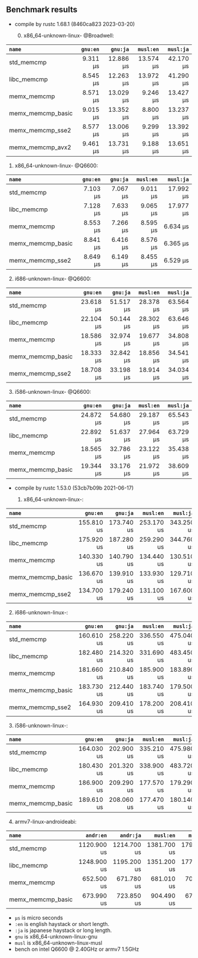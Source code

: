 ## Benchmark results

- compile by rustc 1.68.1 (8460ca823 2023-03-20)

  0. x86_64-unknown-linux- @Broadwell:

|         `name`          |  `gnu:en`   |  `gnu:ja`   |  `musl:en`  |  `musl:ja`  |
|:------------------------|------------:|------------:|------------:|------------:|
| std_memcmp              |    9.311 µs |   12.886 µs |   13.574 µs |   42.170 µs |
| libc_memcmp             |    8.545 µs |   12.263 µs |   13.972 µs |   41.290 µs |
| memx_memcmp             |    8.571 µs |   13.029 µs |    9.246 µs |   13.427 µs |
| memx_memcmp_basic       |    9.015 µs |   13.352 µs |    8.800 µs |   13.237 µs |
| memx_memcmp_sse2        |    8.577 µs |   13.006 µs |    9.299 µs |   13.392 µs |
| memx_memcmp_avx2        |    9.461 µs |   13.731 µs |    9.188 µs |   13.651 µs |

  1. x86_64-unknown-linux- @Q6600:

|         `name`          |  `gnu:en`   |  `gnu:ja`   |  `musl:en`  |  `musl:ja`  |
|:------------------------|------------:|------------:|------------:|------------:|
| std_memcmp              |    7.103 µs |    7.067 µs |    9.011 µs |   17.992 µs |
| libc_memcmp             |    7.128 µs |    7.633 µs |    9.065 µs |   17.977 µs |
| memx_memcmp             |    8.553 µs |    7.266 µs |    8.595 µs |    6.634 µs |
| memx_memcmp_basic       |    8.841 µs |    6.416 µs |    8.576 µs |    6.365 µs |
| memx_memcmp_sse2        |    8.649 µs |    6.149 µs |    8.455 µs |    6.529 µs |

  2. i686-unknown-linux- @Q6600:
  
|         `name`          |  `gnu:en`   |  `gnu:ja`   |  `musl:en`  |  `musl:ja`  |
|:------------------------|------------:|------------:|------------:|------------:|
| std_memcmp              |   23.618 µs |   51.517 µs |   28.378 µs |   63.564 µs |
| libc_memcmp             |   22.104 µs |   50.144 µs |   28.302 µs |   63.646 µs |
| memx_memcmp             |   18.586 µs |   32.974 µs |   19.677 µs |   34.808 µs |
| memx_memcmp_basic       |   18.333 µs |   32.842 µs |   18.856 µs |   34.541 µs |
| memx_memcmp_sse2        |   18.708 µs |   33.198 µs |   18.914 µs |   34.034 µs |

  3. i586-unknown-linux- @Q6600:

|         `name`          |  `gnu:en`   |  `gnu:ja`   |  `musl:en`  |  `musl:ja`  |
|:------------------------|------------:|------------:|------------:|------------:|
| std_memcmp              |   24.872 µs |   54.680 µs |   29.187 µs |   65.543 µs |
| libc_memcmp             |   22.892 µs |   51.637 µs |   27.964 µs |   63.729 µs |
| memx_memcmp             |   18.565 µs |   32.786 µs |   23.122 µs |   35.438 µs |
| memx_memcmp_basic       |   19.344 µs |   33.176 µs |   21.972 µs |   38.609 µs |

- compile by rustc 1.53.0 (53cb7b09b 2021-06-17)

  1. x86_64-unknown-linux-:

|         `name`          |  `gnu:en`   |  `gnu:ja`   |  `musl:en`  |  `musl:ja`  |
|:------------------------|------------:|------------:|------------:|------------:|
| std_memcmp              |  155.810 us |  173.740 us |  253.170 us |  343.250 us |
| libc_memcmp             |  175.920 us |  187.280 us |  259.290 us |  344.760 us |
| memx_memcmp             |  140.330 us |  140.790 us |  134.440 us |  130.510 us |
| memx_memcmp_basic       |  136.670 us |  139.910 us |  133.930 us |  129.710 us |
| memx_memcmp_sse2        |  134.700 us |  179.240 us |  131.100 us |  167.600 us |

  2. i686-unknown-linux-:

|         `name`          |  `gnu:en`   |  `gnu:ja`   |  `musl:en`  |  `musl:ja`  |
|:------------------------|------------:|------------:|------------:|------------:|
| std_memcmp              |  160.610 us |  258.220 us |  336.550 us |  475.040 us |
| libc_memcmp             |  182.480 us |  214.320 us |  331.690 us |  483.450 us |
| memx_memcmp             |  181.660 us |  210.840 us |  185.900 us |  183.890 us |
| memx_memcmp_basic       |  183.730 us |  212.440 us |  183.740 us |  179.500 us |
| memx_memcmp_sse2        |  164.930 us |  209.410 us |  178.200 us |  208.410 us |

  3. i586-unknown-linux-:

|         `name`          |  `gnu:en`   |  `gnu:ja`   |  `musl:en`  |  `musl:ja`  |
|:------------------------|------------:|------------:|------------:|------------:|
| std_memcmp              |  164.030 us |  202.900 us |  335.210 us |  475.980 us |
| libc_memcmp             |  180.430 us |  201.320 us |  338.900 us |  483.720 us |
| memx_memcmp             |  186.900 us |  209.290 us |  177.570 us |  179.290 us |
| memx_memcmp_basic       |  189.610 us |  208.060 us |  177.470 us |  180.140 us |

  4. armv7-linux-androideabi:

|         `name`          |  `andr:en`  |  `andr:ja`  |  `musl:en`  |  `musl:ja`  |
|:------------------------|------------:|------------:|------------:|------------:|
| std_memcmp              | 1120.900 us | 1214.700 us | 1381.700 us | 1793.800 us |
| libc_memcmp             | 1248.900 us | 1195.200 us | 1351.200 us | 1777.000 us |
| memx_memcmp             |  652.500 us |  671.780 us |  681.010 us |  707.360 us |
| memx_memcmp_basic       |  673.990 us |  723.850 us |  904.490 us |  679.730 us |

- `µs` is micro seconds
- `:en` is english haystack or short length.
- `:ja` is japanese haystack or long length.
- `gnu` is x86_64-unknown-linux-gnu
- `musl` is x86_64-unknown-linux-musl
- bench on intel Q6600 @ 2.40GHz or armv7 1.5GHz
